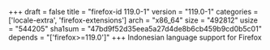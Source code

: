 +++
draft = false
title = "firefox-id 119.0-1"
version = "119.0-1"
categories = ['locale-extra', 'firefox-extensions']
arch = "x86_64"
size = "492812"
usize = "544205"
sha1sum = "47bd9f52d35eea5a27d4de8b6cb459b9cd0b5c01"
depends = "['firefox>=119.0']"
+++
Indonesian language support for Firefox